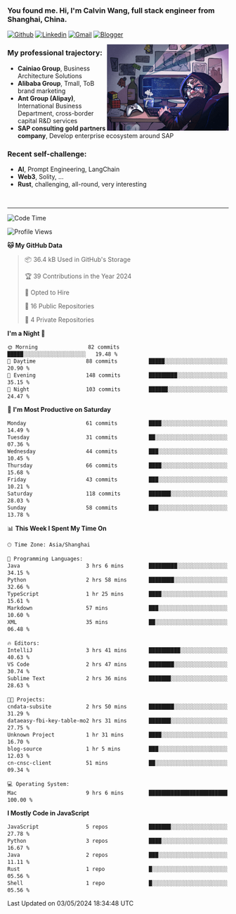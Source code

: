 <!-- Greeting -->
### You found me. Hi, I'm Calvin Wang, full stack engineer from Shanghai, China.

[![Github](https://img.shields.io/badge/-Github-000?style=flat&logo=Github&logoColor=white)](https://github.com/wangjunneil)
[![Linkedin](https://img.shields.io/badge/-LinkedIn-blue?style=flat&logo=Linkedin&logoColor=white)](https://www.linkedin.com/in/wangjunneil/)
[![Gmail](https://img.shields.io/badge/-Gmail-c14438?style=flat&logo=Gmail&logoColor=white)](mailto:wangjunneil@gmail.com)
[![Blogger](https://img.shields.io/badge/-Blogger-gray?style=flat&logo=Blogger&logoColor=white)](https://www.wangjun.dev)

<!--Introduction -->

<img align="right" alt="img" src="https://raw.githubusercontent.com/wangjunneil/wangjunneil/main/imgs/cover_image.png" width="55%" height="auto" />

### My professional trajectory: 
- **Cainiao Group**, Business Architecture Solutions
- **Alibaba Group**, Tmall, ToB brand marketing
- **Ant Group (Alipay)**, International Business Department, cross-border capital R&D services
- **SAP consulting gold partners company**, Develop enterprise ecosystem around SAP
### Recent self-challenge:
- **AI**, Prompt Engineering, LangChain
- **Web3**, Solity, ...
- **Rust**, challenging, all-round, very interesting

<br/>

---
<!-- Your badges -->

<!--START_SECTION:waka-->
![Code Time](http://img.shields.io/badge/Code%20Time-187%20hrs%2027%20mins-blue)

![Profile Views](http://img.shields.io/badge/Profile%20Views-2-blue)

**🐱 My GitHub Data** 

> 📦 36.4 kB Used in GitHub's Storage 
 > 
> 🏆 39 Contributions in the Year 2024
 > 
> 💼 Opted to Hire
 > 
> 📜 16 Public Repositories 
 > 
> 🔑 4 Private Repositories 
 > 
**I'm a Night 🦉** 

```text
🌞 Morning                82 commits          █████░░░░░░░░░░░░░░░░░░░░   19.48 % 
🌆 Daytime                88 commits          █████░░░░░░░░░░░░░░░░░░░░   20.90 % 
🌃 Evening                148 commits         █████████░░░░░░░░░░░░░░░░   35.15 % 
🌙 Night                  103 commits         ██████░░░░░░░░░░░░░░░░░░░   24.47 % 
```
📅 **I'm Most Productive on Saturday** 

```text
Monday                   61 commits          ████░░░░░░░░░░░░░░░░░░░░░   14.49 % 
Tuesday                  31 commits          ██░░░░░░░░░░░░░░░░░░░░░░░   07.36 % 
Wednesday                44 commits          ███░░░░░░░░░░░░░░░░░░░░░░   10.45 % 
Thursday                 66 commits          ████░░░░░░░░░░░░░░░░░░░░░   15.68 % 
Friday                   43 commits          ███░░░░░░░░░░░░░░░░░░░░░░   10.21 % 
Saturday                 118 commits         ███████░░░░░░░░░░░░░░░░░░   28.03 % 
Sunday                   58 commits          ███░░░░░░░░░░░░░░░░░░░░░░   13.78 % 
```


📊 **This Week I Spent My Time On** 

```text
🕑︎ Time Zone: Asia/Shanghai

💬 Programming Languages: 
Java                     3 hrs 6 mins        █████████░░░░░░░░░░░░░░░░   34.15 % 
Python                   2 hrs 58 mins       ████████░░░░░░░░░░░░░░░░░   32.66 % 
TypeScript               1 hr 25 mins        ████░░░░░░░░░░░░░░░░░░░░░   15.61 % 
Markdown                 57 mins             ███░░░░░░░░░░░░░░░░░░░░░░   10.60 % 
XML                      35 mins             ██░░░░░░░░░░░░░░░░░░░░░░░   06.48 % 

🔥 Editors: 
IntelliJ                 3 hrs 41 mins       ██████████░░░░░░░░░░░░░░░   40.63 % 
VS Code                  2 hrs 47 mins       ████████░░░░░░░░░░░░░░░░░   30.74 % 
Sublime Text             2 hrs 36 mins       ███████░░░░░░░░░░░░░░░░░░   28.63 % 

🐱‍💻 Projects: 
cndata-subsite           2 hrs 50 mins       ████████░░░░░░░░░░░░░░░░░   31.29 % 
dataeasy-fbi-key-table-mo2 hrs 31 mins       ███████░░░░░░░░░░░░░░░░░░   27.75 % 
Unknown Project          1 hr 31 mins        ████░░░░░░░░░░░░░░░░░░░░░   16.70 % 
blog-source              1 hr 5 mins         ███░░░░░░░░░░░░░░░░░░░░░░   12.03 % 
cn-cnsc-client           51 mins             ██░░░░░░░░░░░░░░░░░░░░░░░   09.34 % 

💻 Operating System: 
Mac                      9 hrs 6 mins        █████████████████████████   100.00 % 
```

**I Mostly Code in JavaScript** 

```text
JavaScript               5 repos             ███████░░░░░░░░░░░░░░░░░░   27.78 % 
Python                   3 repos             ████░░░░░░░░░░░░░░░░░░░░░   16.67 % 
Java                     2 repos             ███░░░░░░░░░░░░░░░░░░░░░░   11.11 % 
Rust                     1 repo              █░░░░░░░░░░░░░░░░░░░░░░░░   05.56 % 
Shell                    1 repo              █░░░░░░░░░░░░░░░░░░░░░░░░   05.56 % 
```




 Last Updated on 03/05/2024 18:34:48 UTC
<!--END_SECTION:waka-->
